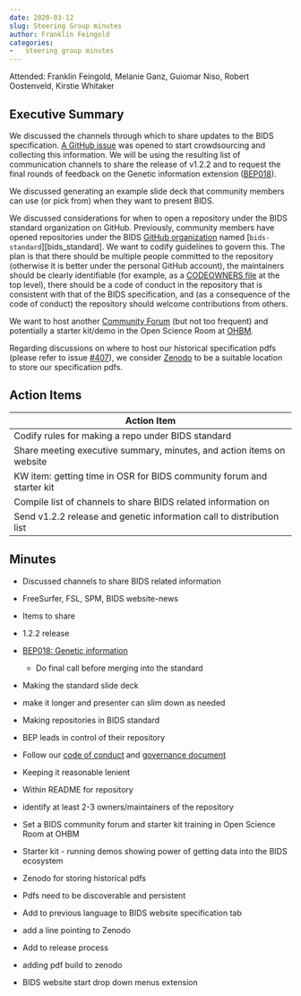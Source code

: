 ```yaml
---
date: 2020-03-12
slug: Steering Group minutes
author: Franklin Feingold
categories:
-   steering group minutes
---
```


<!-- more -->

Attended: Franklin Feingold, Melanie Ganz, Guiomar Niso, Robert Oostenveld, Kirstie Whitaker

## Executive Summary

We discussed the channels through which to share updates to the BIDS specification.
[A GitHub issue](https://github.com/bids-standard/bids-specification/issues/415) was opened to start crowdsourcing and collecting this information.
We will be using the resulting list of communication channels to share the release of v1.2.2 and to request the final rounds of feedback on the Genetic information extension ([BEP018](https://github.com/bids-standard/bids-specification/pull/395)).

We discussed generating an example slide deck that community members can use (or pick from) when they want to present BIDS.

We discussed considerations for when to open a repository under the BIDS standard organization on GitHub.
Previously, community members have opened repositories under the BIDS
[GitHub organization](https://docs.github.com/en/organizations/collaborating-with-groups-in-organizations/about-organizations)
named [`bids-standard`][bids_standard].
We want to codify guidelines to govern this.
The plan is that there should be multiple people committed to the repository (otherwise it is better under the personal GitHub account), the maintainers should be clearly identifiable (for example, as a
[CODEOWNERS file](https://docs.github.com/en/repositories/managing-your-repositorys-settings-and-features/customizing-your-repository/about-code-owners#about-code-owners)
at the top level), there should be a code of conduct in the repository that is consistent with that of the BIDS specification, and (as a consequence of the code of conduct) the repository should welcome contributions from others.

We want to host another [Community Forum](https://bids-standard.org/blog/2020/01/02/Announcing%20Community%20Forum%20Events.html) (but not too frequent) and potentially a starter kit/demo in the Open Science Room at [OHBM](https://www.humanbrainmapping.org).

Regarding discussions on where to host our historical specification pdfs (please refer to issue [#407](https://github.com/bids-standard/bids-specification/pull/407)), we consider [Zenodo](https://zenodo.org/) to be a suitable location to store our specification pdfs.

## Action Items

| Action Item                                                           |
| --------------------------------------------------------------------- |
| Codify rules for making a repo under BIDS standard                    |
| Share meeting executive summary, minutes, and action items on website |
| KW item: getting time in OSR for BIDS community forum and starter kit |
| Compile list of channels to share BIDS related information on         |
| Send v1.2.2 release and genetic information call to distribution list |

## Minutes

-   Discussed channels to share BIDS related information

-   FreeSurfer, FSL, SPM, BIDS website-news

-   Items to share

-   1.2.2 release

-   [BEP018: Genetic information](https://github.com/bids-standard/bids-specification/pull/395)

    -   Do final call before merging into the standard

-   Making the standard slide deck

-   make it longer and presenter can slim down as needed

-   Making repositories in BIDS standard

-   BEP leads in control of their repository

-   Follow our [code of conduct](../../collaboration/bids_github/CODE_OF_CONDUCT.md)
    and [governance document](../../collaboration/governance.md)

-   Keeping it reasonable lenient

-   Within README for repository

-   identify at least 2-3 owners/maintainers of the repository

-   Set a BIDS community forum and starter kit training in Open Science Room at OHBM

-   Starter kit - running demos showing power of getting data into the BIDS ecosystem

-   Zenodo for storing historical pdfs

-   Pdfs need to be discoverable and persistent

-   Add to previous language to BIDS website specification tab

-   add a line pointing to Zenodo

-   Add to release process

-   adding pdf build to zenodo

-   BIDS website start drop down menus extension
